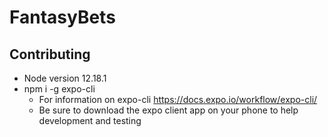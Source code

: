 # FantasyBets

## Contributing

- Node version 12.18.1
- npm i -g expo-cli
  - For information on expo-cli https://docs.expo.io/workflow/expo-cli/
  - Be sure to download the expo client app on your phone to help development and testing
